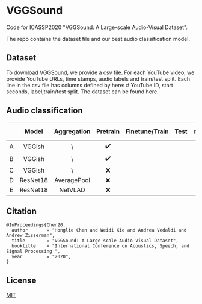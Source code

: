 # VGGSound

Code for ICASSP2020 "VGGSound: A Large-scale Audio-Visual Dataset".

The repo contains the dataset file and our best audio classification model. 

## Dataset

To download VGGSound, we provide a csv file. For each YouTube video, we provide YouTube URLs, time stamps, audio labels and train/test split. Each line in the csv file has columns defined by here: # YouTube ID, start seconds, label,train/test split. The dataset can be found here. 

## Audio classification 

| 	  | Model    | Aggregation   | Pretrain           | Finetune/Train | Test          | mAP           | AUC            | d-prime       |
|:---:|:--------:|:-------------:| :-------------:    |:--------------:|:-------------:|:-------------:|:--------------:|:-------------:| 
| A   | VGGish   | \             | :heavy_check_mark: |
| B   | VGGish   | \             | :heavy_check_mark: |
| C   | VGGish   | \             | :x:                |
| D   | ResNet18 | AveragePool   | :x:                |
| E   | ResNet18 | NetVLAD       | :x:                |

## Citation
```
@InProceedings{Chen20,
  author       = "Honglie Chen and Weidi Xie and Andrea Vedaldi and Andrew Zisserman",
  title        = "VGGSound: A Large-scale Audio-Visual Dataset",
  booktitle    = "International Conference on Acoustics, Speech, and Signal Processing ",
  year         = "2020",
}
```

## License
[MIT](https://choosealicense.com/licenses/mit/)

